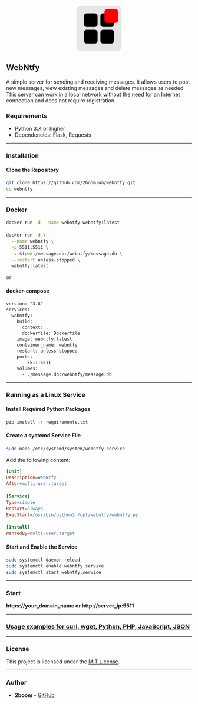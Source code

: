 <div align="center">  
    <img src="https://github.com/2boom-ua/webntfy/blob/main/icon.png?raw=true" alt="" width="124" height="124">
</div>

## WebNtfy

A simple server for sending and receiving messages. It allows users to post new messages, view existing messages and delete messages as needed. This server can work in a local network without the need for an Internet connection and does not require registration.

### Requirements

- Python 3.X or higher
- Dependencies: Flask, Requests

---
### Installation

#### Clone the Repository

```bash
git clone https://github.com/2boom-ua/webntfy.git
cd webntfy
```
---
### Docker
```bash
docker run -d --name webntfy webntfy:latest

docker run -d \
  --name webntfy \
  -p 5511:5511 \
  -v $(pwd)/message.db:/webntfy/message.db \
  --restart unless-stopped \
  webntfy:latest
```

or

#### docker-compose
```
version: "3.8"
services:
  webntfy:
    build:
      context: .
      dockerfile: Dockerfile
    image: webntfy:latest
    container_name: webntfy
    restart: unless-stopped
    ports:
      - 5511:5511
    volumes:
      - ./message.db:/webntfy/message.db
```
---
### Running as a Linux Service

#### Install Required Python Packages

```bash
pip install -r requirements.txt
```
#### Create a systemd Service File

```bash
sudo nano /etc/systemd/system/webntfy.service
```

Add the following content:

```ini
[Unit]
Description=WebNtfy
After=multi-user.target

[Service]
Type=simple
Restart=always
ExecStart=/usr/bin/python3 /opt/webntfy/webntfy.py

[Install]
WantedBy=multi-user.target
```

#### Start and Enable the Service

```bash
sudo systemctl daemon-reload
sudo systemctl enable webntfy.service
sudo systemctl start webntfy.service
```
---

### Start

**https://your_domain_name or http://server_ip:5511**

---

### [Usage examples for curl, wget, Python, PHP, JavaScript, JSON](usage.md)

---

### License

This project is licensed under the [MIT License](https://opensource.org/licenses/MIT).

---

### Author

- **2boom** - [GitHub](https://github.com/2boom-ua)

